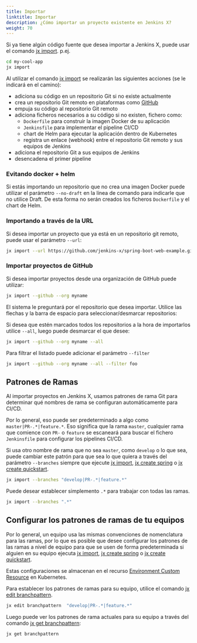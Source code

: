 ```yaml
---
title: Importar
linktitle: Importar
description: ¿Cómo importar un proyecto existente en Jenkins X?
weight: 70
---
```


Si ya tiene algún código fuente que desea importar a Jenkins X, puede usar el comando [jx import](/commands/jx_import/). p.ej.

```sh
cd my-cool-app
jx import
```

Al utilizar el comando [jx import](/commands/jx_import/) se realizarán las siguientes acciones (se le indicará en el camino):

* adiciona su código en un repositorio Git si no existe actualmente
* crea un repositorio Git remoto en plataformas como [GitHub](https://github.com)
* empuja su código al repositorio Git remoto
* adiciona ficheros necesarios a su código si no existen, fichero como:
  * `Dockerfile` para construir la imagen Docker de su aplicación
  * `Jenkinsfile` para implementar el pipeline CI/CD
  * chart de Helm para ejecutar la aplicación dentro de Kubernetes
  * registra un enlace (webhook) entre el repositorio Git remoto y sus equipos de Jenkins
* adiciona el repositorio Git a sus equipos de Jenkins
* desencadena el primer pipeline

### Evitando docker + helm

Si estás importando un repositorio que no crea una imagen Docker puede utilizar el parámetro `--no-draft` en la línea de comando para indicarle que no utilice Draft. De esta forma no serán creados los ficheros `Dockerfile` y el chart de Helm.

### Importando a través de la URL

Si desea importar un proyecto que ya está en un repositorio git remoto, puede usar el parámetro `--url`:

```sh
jx import --url https://github.com/jenkins-x/spring-boot-web-example.git
```

### Importar proyectos de GitHub

Si desea importar proyectos desde una organización de GitHub puede utilizar:

```sh
jx import --github --org myname
```

El sistema le preguntará por el repositorio que desea importar. Utilice las flechas y la barra de espacio para seleccionar/desmarcar repositorios:

Si desea que estén marcados todos los repositorios a la hora de importarlos utilice `--all`, luego puede desmarcar el que desee:

```sh
jx import --github --org myname --all
```

Para filtrar el listado puede adicionar el parámetro `--filter`

```sh
jx import --github --org myname --all --filter foo
```

## Patrones de Ramas

Al importar proyectos en Jenkins X, usamos patrones de rama Git para determinar qué nombres de rama se configuran automáticamente para CI/CD.

Por lo general, eso puede ser predeterminado a algo como `master|PR-.*|feature.*`. Eso significa que la rama `master`, cualquier rama que comience con `PR-` o `feature` se escaneará para buscar el fichero `Jenkinsfile` para configurar los pipelines CI/CD.

Si usa otro nombre de rama que no sea `master`, como `develop` o lo que sea, puede cambiar este patrón para que sea lo que quiera a través del parámetro `--branches` siempre que ejecute [jx import](/commands/jx_import/), [jx create spring](/commands/jx_create_spring/) o [jx create quickstart](/commands/jx_create_quickstart/).

```sh
jx import --branches "develop|PR-.*|feature.*"
```

Puede desear establecer simplemento `.*` para trabajar con todas las ramas.

```sh
jx import --branches ".*"
```

## Configurar los patrones de ramas de tu equipos

Por lo general, un equipo usa las mismas convenciones de nomenclatura para las ramas, por lo que es posible que desee configurar los patrones de las ramas a nivel de equipo para que se usen de forma predeterminada si alguien en su equipo ejecuta [jx import](/commands/jx_import/), [jx create spring](/commands/jx_create_spring/) o [jx create quickstart](/commands/jx_create_quickstart/).

Estas configuraciones se almacenan en el recurso [Environment Custom Resource](/docs/reference/components/custom-resources/) en Kubernetes.

Para establecer los patrones de ramas para su equipo, utilice el comando [jx edit branchpattern](/commands/jx_edit_branchpattern/).

```sh
jx edit branchpattern  "develop|PR-.*|feature.*"
```

Luego puede ver los patrones de rama actuales para su equipo a través del comando [jx get branchpattern](/commands/jx_get_branchpattern/):

```sh
jx get branchpattern
```
